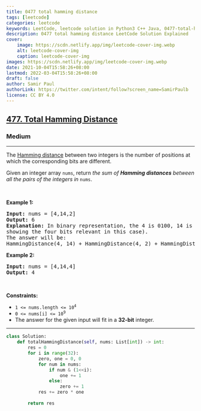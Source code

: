 ```yaml
---
title: 0477 total hamming distance
tags: [leetcode]
categories: leetcode
keywords: LeetCode, leetcode solution in Python3 C++ Java, 0477-total-hamming-distance solution
description: 0477 total hamming distance LeetCode Solution Explained
cover:
    image: https://scdn.netlify.app/img/leetcode-cover-img.webp
    alt: leetcode-cover-img
    caption: leetcode-cover-img
images: https://scdn.netlify.app/img/leetcode-cover-img.webp
date: 2021-10-04T15:58:26+08:00
lastmod: 2022-03-04T15:58:26+08:00
draft: false
author: Samir Paul
authorLink: https://twitter.com/intent/follow?screen_name=SamirPaulb
license: CC BY 4.0
---
```



<h2><a href="https://leetcode.com/problems/total-hamming-distance/">477. Total Hamming Distance</a></h2><h3>Medium</h3><hr><div><p>The <a href="https://en.wikipedia.org/wiki/Hamming_distance" target="_blank">Hamming distance</a> between two integers is the number of positions at which the corresponding bits are different.</p>

<p>Given an integer array <code>nums</code>, return <em>the sum of <strong>Hamming distances</strong> between all the pairs of the integers in</em> <code>nums</code>.</p>

<p>&nbsp;</p>
<p><strong class="example">Example 1:</strong></p>

<pre><strong>Input:</strong> nums = [4,14,2]
<strong>Output:</strong> 6
<strong>Explanation:</strong> In binary representation, the 4 is 0100, 14 is 1110, and 2 is 0010 (just
showing the four bits relevant in this case).
The answer will be:
HammingDistance(4, 14) + HammingDistance(4, 2) + HammingDistance(14, 2) = 2 + 2 + 2 = 6.
</pre>

<p><strong class="example">Example 2:</strong></p>

<pre><strong>Input:</strong> nums = [4,14,4]
<strong>Output:</strong> 4
</pre>

<p>&nbsp;</p>
<p><strong>Constraints:</strong></p>

<ul>
	<li><code>1 &lt;= nums.length &lt;= 10<sup>4</sup></code></li>
	<li><code>0 &lt;= nums[i] &lt;= 10<sup>9</sup></code></li>
	<li>The answer for the given input will fit in a <strong>32-bit</strong> integer.</li>
</ul>
</div>

---




```python
class Solution:
    def totalHammingDistance(self, nums: List[int]) -> int:
        res = 0
        for i in range(32):
            zero, one = 0, 0
            for num in nums:
                if num & (1<<i):
                    one += 1
                else: 
                    zero += 1
            res += zero * one
        
        return res
```
